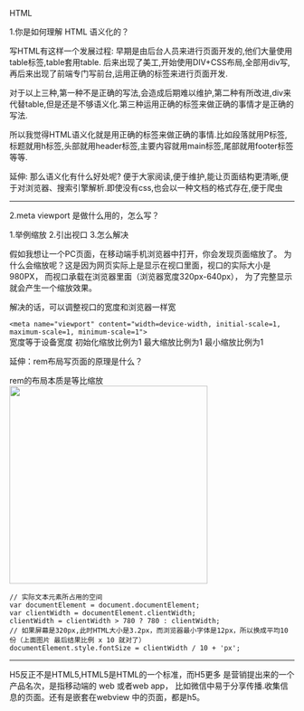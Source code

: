 HTML

1.你是如何理解 HTML 语义化的？

写HTML有这样一个发展过程:
  早期是由后台人员来进行页面开发的,他们大量使用table标签,table套用table.
  后来出现了美工,开始使用DIV+CSS布局,全部用div写,
  再后来出现了前端专门写前台,运用正确的标签来进行页面开发.

对于以上三种,第一种不是正确的写法,会造成后期难以维护,第二种有所改进,div来代替table,但是还是不够语义化.第三种运用正确的标签来做正确的事情才是正确的写法.

所以我觉得HTML语义化就是用正确的标签来做正确的事情.比如段落就用P标签,标题就用h标签,头部就用header标签,主要内容就用main标签,尾部就用footer标签等等.

延伸: 那么语义化有什么好处呢?
便于大家阅读,便于维护,能让页面结构更清晰,便于对浏览器、搜索引擎解析.即使没有css,也会以一种文档的格式存在,便于爬虫

----------------------------------------------------------------------------------------------------------------------

2.meta viewport 是做什么用的，怎么写？

1.举例缩放
2.引出视口
3.怎么解决

假如我想让一个PC页面，在移动端手机浏览器中打开，你会发现页面缩放了。
为什么会缩放呢？这是因为网页实际上是显示在视口里面，视口的实际大小是980PX，
而视口承载在浏览器里面（浏览器宽度320px-640px），
为了完整显示就会产生一个缩放效果。

解决的话，可以调整视口的宽度和浏览器一样宽

```<meta name="viewport" content="width=device-width, initial-scale=1, maximum-scale=1, minimum-scale=1">```
<br />
宽度等于设备宽度
初始化缩放比例为1
最大缩放比例为1
最小缩放比例为1

延伸：rem布局写页面的原理是什么？

rem的布局本质是等比缩放
<img src="./eg/rem思路.png" width="350px"/>
```
// 实际文本元素所占用的空间
var documentElement = document.documentElement;
var clientWidth = documentElement.clientWidth;
clientWidth = clientWidth > 780 ? 780 : clientWidth;
// 如果屏幕是320px,此时HTML大小是3.2px，而浏览器最小字体是12px，所以换成平均10份（上面图片 最后结果比例 x 10 就对了）
documentElement.style.fontSize = clientWidth / 10 + 'px';
```


----------------------------------------------------------------------------------------------------------------------

H5反正不是HTML5,HTML5是HTML的一个标准，而H5更多
是营销提出来的一个产品名次，是指移动端的 web 或者web app，
比如微信中易于分享传播.收集信息的页面。还有是嵌套在webview
中的页面，都是h5。


